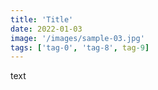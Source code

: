 ```yaml
---
title: 'Title'
date: 2022-01-03
image: '/images/sample-03.jpg'
tags: ['tag-0', 'tag-8', tag-9]
---
```


text
